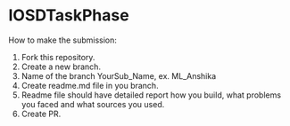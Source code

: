 # IOSDTaskPhase
How to make the submission:
1. Fork this repository.
2. Create a new branch.
3. Name of the branch YourSub_Name, ex. ML_Anshika
4. Create readme.md file in you branch.
5. Readme file should have detailed report how you build, what problems you faced and what sources you used.
6. Create PR.
